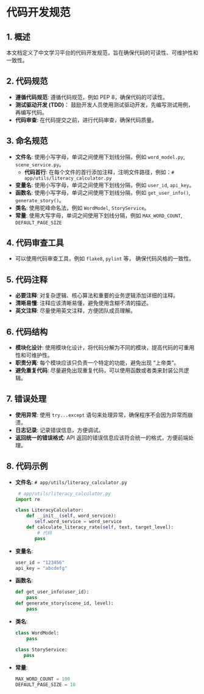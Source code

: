# 代码开发规范

## 1. 概述

本文档定义了中文学习平台的代码开发规范，旨在确保代码的可读性、可维护性和一致性。

## 2. 代码规范

*   **遵循代码规范**: 遵循代码规范，例如 PEP 8，确保代码的可读性。
*   **测试驱动开发 (TDD)**： 鼓励开发人员使用测试驱动开发，先编写测试用例，再编写代码。
*   **代码审查**:  在代码提交之前，进行代码审查，确保代码质量。

## 3. 命名规范

*   **文件名**:  使用小写字母，单词之间使用下划线分隔，例如 `word_model.py`, `scene_service.py`。
    *   **代码首行**: 在每个文件的首行添加注释，注明文件路径，例如：`# app/utils/literacy_calculator.py`
*   **变量名**: 使用小写字母，单词之间使用下划线分隔，例如 `user_id`, `api_key`。
*   **函数名**:  使用小写字母，单词之间使用下划线分隔，例如 `get_user_info()`, `generate_story()`。
*   **类名**:  使用驼峰命名法，例如 `WordModel`, `StoryService`。
*   **常量**: 使用大写字母，单词之间使用下划线分隔，例如  `MAX_WORD_COUNT`, `DEFAULT_PAGE_SIZE`

## 4. 代码审查工具

*   可以使用代码审查工具，例如 `flake8`, `pylint` 等， 确保代码风格的一致性。

## 5. 代码注释

*   **必要注释**: 对复杂逻辑、核心算法和重要的业务逻辑添加详细的注释。
*   **清晰易懂**: 注释应该清晰易懂，避免使用含糊不清的描述。
*   **英文注释**:  尽量使用英文注释，方便团队成员理解。

## 6. 代码结构

*   **模块化设计**:  使用模块化设计，将代码分解为不同的模块，提高代码的可重用性和可维护性。
*   **职责分离**: 每个模块应该只负责一个特定的功能，避免出现 “上帝类”。
*   **避免重复代码**: 尽量避免出现重复代码，可以使用函数或者类来封装公共逻辑。

## 7. 错误处理

*   **使用异常**:  使用 `try...except` 语句来处理异常，确保程序不会因为异常而崩溃。
*   **日志记录**: 记录错误信息，方便调试。
*   **返回统一的错误格式**: API 返回的错误信息应该符合统一的格式，方便前端处理。

## 8. 代码示例

*   **文件名**:  `# app/utils/literacy_calculator.py`
    ```python
     # app/utils/literacy_calculator.py
    import re

    class LiteracyCalculator:
        def __init__(self, word_service):
           self.word_service = word_service
        def calculate_literacy_rate(self, text, target_level):
            # 代码
           pass
    ```

*   **变量名**:
    ```python
    user_id = "123456"
    api_key = "abcdefg"
    ```
*   **函数名**:
    ```python
    def get_user_info(user_id):
        pass
    def generate_story(scene_id, level):
        pass
    ```
*  **类名**:
    ```python
    class WordModel:
        pass

    class StoryService:
       pass
    ```
*   **常量**:
    ```python
    MAX_WORD_COUNT = 100
    DEFAULT_PAGE_SIZE = 10
    ```

